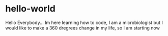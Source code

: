 # hello-world

Hello Everybody... Im here learning how to code, I am a microbiologist but I would like to make a 360 dregrees change in my life, so I am starting now

